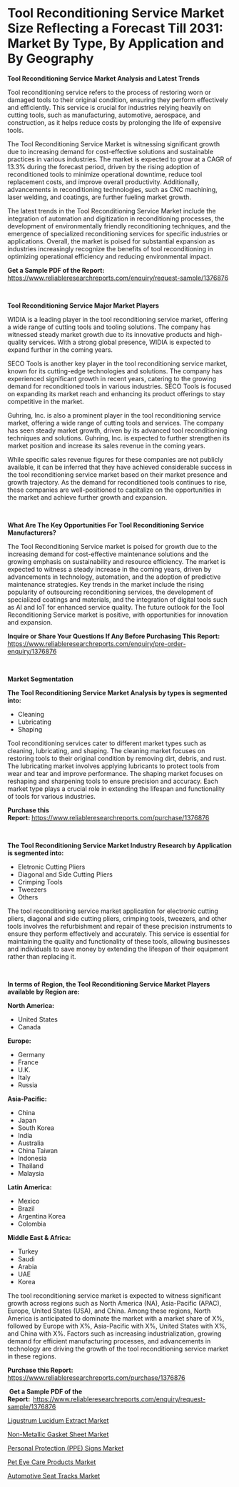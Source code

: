 <p><h1>Tool Reconditioning Service Market Size Reflecting a Forecast Till 2031: Market By Type, By Application and By Geography</h1></p><p><strong>Tool Reconditioning Service Market Analysis and Latest Trends</strong></p>
<p><p>Tool reconditioning service refers to the process of restoring worn or damaged tools to their original condition, ensuring they perform effectively and efficiently. This service is crucial for industries relying heavily on cutting tools, such as manufacturing, automotive, aerospace, and construction, as it helps reduce costs by prolonging the life of expensive tools.</p><p>The Tool Reconditioning Service Market is witnessing significant growth due to increasing demand for cost-effective solutions and sustainable practices in various industries. The market is expected to grow at a CAGR of 13.3% during the forecast period, driven by the rising adoption of reconditioned tools to minimize operational downtime, reduce tool replacement costs, and improve overall productivity. Additionally, advancements in reconditioning technologies, such as CNC machining, laser welding, and coatings, are further fueling market growth.</p><p>The latest trends in the Tool Reconditioning Service Market include the integration of automation and digitization in reconditioning processes, the development of environmentally friendly reconditioning techniques, and the emergence of specialized reconditioning services for specific industries or applications. Overall, the market is poised for substantial expansion as industries increasingly recognize the benefits of tool reconditioning in optimizing operational efficiency and reducing environmental impact.</p></p>
<p><strong>Get a Sample PDF of the Report:&nbsp;</strong> <a href="https://www.reliableresearchreports.com/enquiry/request-sample/1376876">https://www.reliableresearchreports.com/enquiry/request-sample/1376876</a></p>
<p>&nbsp;</p>
<p><strong>Tool Reconditioning Service Major Market Players</strong></p>
<p><p>WIDIA is a leading player in the tool reconditioning service market, offering a wide range of cutting tools and tooling solutions. The company has witnessed steady market growth due to its innovative products and high-quality services. With a strong global presence, WIDIA is expected to expand further in the coming years.</p><p>SECO Tools is another key player in the tool reconditioning service market, known for its cutting-edge technologies and solutions. The company has experienced significant growth in recent years, catering to the growing demand for reconditioned tools in various industries. SECO Tools is focused on expanding its market reach and enhancing its product offerings to stay competitive in the market.</p><p>Guhring, Inc. is also a prominent player in the tool reconditioning service market, offering a wide range of cutting tools and services. The company has seen steady market growth, driven by its advanced tool reconditioning techniques and solutions. Guhring, Inc. is expected to further strengthen its market position and increase its sales revenue in the coming years.</p><p>While specific sales revenue figures for these companies are not publicly available, it can be inferred that they have achieved considerable success in the tool reconditioning service market based on their market presence and growth trajectory. As the demand for reconditioned tools continues to rise, these companies are well-positioned to capitalize on the opportunities in the market and achieve further growth and expansion.</p></p>
<p>&nbsp;</p>
<p><strong>What Are The Key Opportunities For Tool Reconditioning Service Manufacturers?</strong></p>
<p><p>The Tool Reconditioning Service market is poised for growth due to the increasing demand for cost-effective maintenance solutions and the growing emphasis on sustainability and resource efficiency. The market is expected to witness a steady increase in the coming years, driven by advancements in technology, automation, and the adoption of predictive maintenance strategies. Key trends in the market include the rising popularity of outsourcing reconditioning services, the development of specialized coatings and materials, and the integration of digital tools such as AI and IoT for enhanced service quality. The future outlook for the Tool Reconditioning Service market is positive, with opportunities for innovation and expansion.</p></p>
<p><strong>Inquire or Share Your Questions If Any Before Purchasing This Report:</strong> <a href="https://www.reliableresearchreports.com/enquiry/pre-order-enquiry/1376876">https://www.reliableresearchreports.com/enquiry/pre-order-enquiry/1376876</a></p>
<p>&nbsp;</p>
<p><strong>Market Segmentation</strong></p>
<p><strong>The Tool Reconditioning Service Market Analysis by types is segmented into:</strong></p>
<p><ul><li>Cleaning</li><li>Lubricating</li><li>Shaping</li></ul></p>
<p><p>Tool reconditioning services cater to different market types such as cleaning, lubricating, and shaping. The cleaning market focuses on restoring tools to their original condition by removing dirt, debris, and rust. The lubricating market involves applying lubricants to protect tools from wear and tear and improve performance. The shaping market focuses on reshaping and sharpening tools to ensure precision and accuracy. Each market type plays a crucial role in extending the lifespan and functionality of tools for various industries.</p></p>
<p><strong>Purchase this Report:&nbsp;</strong><a href="https://www.reliableresearchreports.com/purchase/1376876">https://www.reliableresearchreports.com/purchase/1376876</a></p>
<p>&nbsp;</p>
<p><strong>The Tool Reconditioning Service Market Industry Research by Application is segmented into:</strong></p>
<p><ul><li>Eletronic Cutting Pliers</li><li>Diagonal and Side Cutting Pliers</li><li>Crimping Tools</li><li>Tweezers</li><li>Others</li></ul></p>
<p><p>The tool reconditioning service market application for electronic cutting pliers, diagonal and side cutting pliers, crimping tools, tweezers, and other tools involves the refurbishment and repair of these precision instruments to ensure they perform effectively and accurately. This service is essential for maintaining the quality and functionality of these tools, allowing businesses and individuals to save money by extending the lifespan of their equipment rather than replacing it.</p></p>
<p>&nbsp;</p>
<p><strong>In terms of Region, the Tool Reconditioning Service Market Players available by Region are:</strong></p>
<p>
    <p> <strong> North America: </strong>
        <ul>
            <li>United States</li>
            <li>Canada</li>
        </ul>
        </p> 
    <p> <strong> Europe: </strong>
        <ul>
            <li>Germany</li>
            <li>France</li>
            <li>U.K.</li>
            <li>Italy</li>
            <li>Russia</li>
        </ul>
        </p> 
    <p> <strong> Asia-Pacific: </strong>
        <ul>
            <li>China</li>
            <li>Japan</li>
            <li>South Korea</li>
            <li>India</li>
            <li>Australia</li>
            <li>China Taiwan</li>
            <li>Indonesia</li>
            <li>Thailand</li>
            <li>Malaysia</li>
        </ul>
        </p> 
    <p> <strong> Latin America: </strong>
        <ul>
            <li>Mexico</li>
            <li>Brazil</li>
            <li>Argentina Korea</li>
            <li>Colombia</li>
        </ul>
        </p> 
    <p> <strong> Middle East & Africa: </strong>
        <ul>
            <li>Turkey</li>
            <li>Saudi</li>
            <li>Arabia</li>
            <li>UAE</li>
            <li>Korea</li>
        </ul>
    </p>
    </p>
<p><p>The tool reconditioning service market is expected to witness significant growth across regions such as North America (NA), Asia-Pacific (APAC), Europe, United States (USA), and China. Among these regions, North America is anticipated to dominate the market with a market share of X%, followed by Europe with X%, Asia-Pacific with X%, United States with X%, and China with X%. Factors such as increasing industrialization, growing demand for efficient manufacturing processes, and advancements in technology are driving the growth of the tool reconditioning service market in these regions.</p></p>
<p><strong>Purchase this Report: </strong><a href="https://www.reliableresearchreports.com/purchase/1376876">https://www.reliableresearchreports.com/purchase/1376876</a></p>
<p>&nbsp;<strong>Get a Sample PDF of the Report:&nbsp;&nbsp;</strong><a href="https://www.reliableresearchreports.com/enquiry/request-sample/1376876">https://www.reliableresearchreports.com/enquiry/request-sample/1376876</a></p>
<p><strong></strong></p>
<p><p><a href="https://view.publitas.com/reportprime-1/ligustrum-lucidum-extract-market-size-furnishes-valuable-information-encompassing-market-share-market-trends-and-projections-spanning-from-2024-to-2031/">Ligustrum Lucidum Extract Market</a></p><p><a href="https://woozy-pyroraptor-a1f.notion.site/Decoding-the-Non-Metallic-Gasket-Sheet-Market-A-Deep-Dive-into-the-Latest-Market-Trends-Market-Seg-c48d225e6fb741e08e7668d5d729556a">Non-Metallic Gasket Sheet Market</a></p><p><a href="https://bubble-tree-ea4.notion.site/Personal-Protection-PPE-Signs-Market-Size-Growth-and-Forecast-from-2024-2031-163093ce931c43149d4a98ae9503ccb1">Personal Protection (PPE) Signs Market</a></p><p><a href="https://glittery-fuchsia-86a.notion.site/Pet-Eye-Care-Products-Market-Research-Report-Reveals-The-Latest-Trends-And-Opportunities-of-this-Mar-f65be43704894e108ea4024ab3c6e050">Pet Eye Care Products Market</a></p><p><a href="https://view.publitas.com/reportprime-1/automotive-seat-tracks-market-provides-a-comprehensive-analysis-including-a-macro-overview-of-the-market-as-well-as-micro-details-such-as-market-size-and-competitive-landscape/">Automotive Seat Tracks Market</a></p></p>